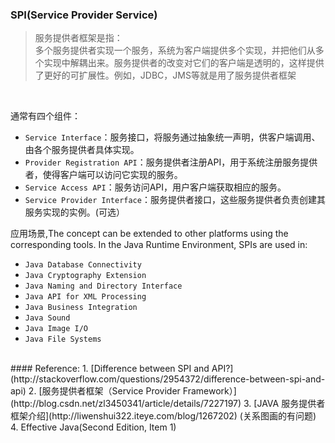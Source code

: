 ### SPI(Service Provider Service)  
> 服务提供者框架是指：  
多个服务提供者实现一个服务，系统为客户端提供多个实现，并把他们从多个实现中解耦出来。服务提供者的改变对它们的客户端是透明的，这样提供了更好的可扩展性。例如，JDBC，JMS等就是用了服务提供者框架     
<br>

通常有四个组件：
* ```Service Interface```：服务接口，将服务通过抽象统一声明，供客户端调用、由各个服务提供者具体实现。
* ```Provider Registration API```：服务提供者注册API，用于系统注册服务提供者，使得客户端可以访问它实现的服务。
* ```Service Access API```：服务访问API，用户客户端获取相应的服务。
* ```Service Provider Interface```：服务提供者接口，这些服务提供者负责创建其服务实现的实例。(可选）


应用场景,The concept can be extended to other platforms using the corresponding tools. In the Java Runtime Environment, SPIs are used in:

* ```Java Database Connectivity```
* ```Java Cryptography Extension```
* ```Java Naming and Directory Interface```
* ```Java API for XML Processing```
* ```Java Business Integration```
* ```Java Sound```
* ```Java Image I/O```
* ```Java File Systems```

<br>  
#### Reference:
1. [Difference between SPI and API?](http://stackoverflow.com/questions/2954372/difference-between-spi-and-api)
2. [服务提供者框架（Service Provider Framework）](http://blog.csdn.net/zl3450341/article/details/7227197)
3. [JAVA 服务提供者框架介绍](http://liwenshui322.iteye.com/blog/1267202) (关系图画的有问题)
4. Effective Java(Second Edition, Item 1)
